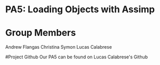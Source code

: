 # PA5: Loading Objects with Assimp

# Group Members
Andrew Flangas
Christina Symon 
Lucas Calabrese

#Project Github
Our PA5 can be found on Lucas Calabrese's Github 


